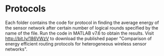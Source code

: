 Protocols
=========

Each folder contains the code for protocol in finding the average energy of the sensor network after certain number of logical rounds specified by the name of the file. Run the code in MATLAB v7.6 to obtain the results. Visit http://bit.ly/186VWzV to download the published paper "Comparison of energy efficient routing protocols for heterogeneous wireless sensor networks".
